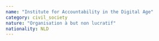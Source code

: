 ```yaml
---
name: "Institute for Accountability in the Digital Age"
category: civil_society
nature: "Organisation à but non lucratif"
nationality: NLD
---
```

    